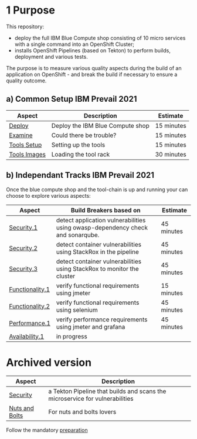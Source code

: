 # 1 Purpose

This repository:
- deploy the full IBM Blue Compute shop consisting of 10 micro services with a single command into an OpenShift Cluster;
- installs OpenShift Pipelines (based on Tekton) to perform builds, deployment and various tests.

The purpose is to measure various quality aspects during the build of an application on OpenShift - and break the build if necessary to ensure a quality outcome.


## a) Common Setup IBM Prevail 2021

| Aspect | Description | Estimate |
| --- | --- | --- |
| [Deploy](aspects/functionality/DEPLOY-FULL-BC.MD) | Deploy the IBM Blue Compute shop | 15 minutes |
| [Examine](aspects/security/TROUBLE.MD) | Could there be trouble? | 15 minutes |
| [Tools Setup](aspects/nuts-and-bolts/MINI-SETUP.MD) | Setting up the tools | 15 minutes |
| [Tools Images](aspects/nuts-and-bolts/SCAN.MD) | Loading the tool rack | 30 minutes |

## b) Independant Tracks IBM Prevail 2021

Once the blue compute shop and the tool-chain is up and running your can choose to explore various aspects:

| Aspect | Build Breakers based on | Estimate |
| --- | --- | --- |
| [Security.1](aspects/security/README-V2.MD) | detect application vulnerabilities using owasp-dependency check and sonarqube.| 45 minutes |
| [Security.2](aspects/security/README-V3.MD) | detect container vulnerabilities using StackRox in the pipeline | 45 minutes |
| [Security.3](aspects/security/MONITOR.MD) | detect container vulnerabilities using StackRox to monitor the cluster | 45 minutes |
| [Functionality.1](aspects/functionality/README.MD) | verify functional requirements using jmeter| 15 minutes |
| [Functionality.2](aspects/functionality/SELENIUM.MD) | verify functional requirements using selenium| 45 minutes |
| [Performance.1](aspects/performance/README-V2.MD) | verify performance requirements using jmeter and grafana| 45 minutes |
| [Availability.1](aspects/availability/README.MD) | in progress |

# Archived version

| Aspect | Description |
| --- | --- |
| [Security](aspects/security/README.MD) | a Tekton Pipeline that builds and scans the microservice for vulnerabilities |
| [Nuts and Bolts](aspects/nuts-and-bolts/README.MD) | For nuts and bolts lovers |

Follow the mandatory [preparation](aspects/general/README.MD)



